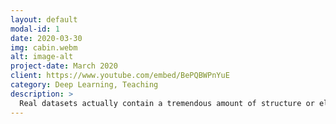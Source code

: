 ```yaml
---
layout: default
modal-id: 1
date: 2020-03-30
img: cabin.webm
alt: image-alt
project-date: March 2020
client: https://www.youtube.com/embed/BePQBWPnYuE
category: Deep Learning, Teaching
description: >
  Real datasets actually contain a tremendous amount of structure or else we could not learn from them. This has been famously argued by Hume and No Free Lunch theorems - Sanae Lotfi Et al 2023
---
```








